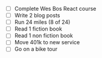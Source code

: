 * [ ] Complete Wes Bos React course
* [ ] Write 2 blog posts
* [ ] Run 24 miles (8 of 24)
* [ ] Read 1 fiction book
* [ ] Read 1 non fiction book
* [ ] Move 401k to new service
* [ ] Go on a bike tour
